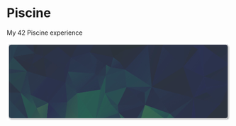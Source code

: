 # Piscine

My 42 Piscine experience

<div align="center">
<table><tr>
  <img src="piscine_banner.svg"/>
</tr></table>
</div>
